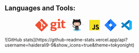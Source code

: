 ## Languages and Tools:
<p align="center">
<img src="/Images/Git.png" alt="Python" height="40" style="vertical-align:top; margin:4px">
<img src="/Images/Octocat.png" alt="Javascript" height="40" style="vertical-align:top; margin:4px">
<img src="/Images/Javascript.png" alt="VS Code" height="40" style="vertical-align:top; margin:4px">
<img src="/Images/Jira.png" alt="VS Code" height="40" style="vertical-align:top; margin:4px">
<img src="/Images/VisualStudioCode.png" alt="VS Code" height="40" style="vertical-align:top; margin:4px">
</p>
![GitHub stats](https://github-readme-stats.vercel.app/api?username=haiderali9-9&show_icons=true&theme=tokyonight)



